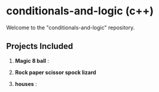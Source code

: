 # conditionals-and-logic (c++)

Welcome to the "conditionals-and-logic" repository. 

## Projects Included

1. **Magic 8 ball** :

2. **Rock paper scissor spock lizard** 

3. **houses** :
